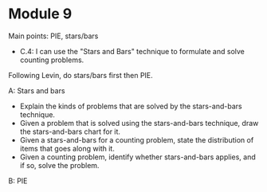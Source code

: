 # Module 9

Main points: PIE, stars/bars

-   C.4: I can use the "Stars and Bars" technique to formulate and solve counting problems.

Following Levin, do stars/bars first then PIE. 

A: Stars and bars

- Explain the kinds of problems that are solved by the stars-and-bars technique. 
- Given a problem that is solved using the stars-and-bars technique, draw the stars-and-bars chart for it. 
- Given a stars-and-bars for a counting problem, state the distribution of items that goes along with it. 
- Given a counting problem, identify whether stars-and-bars applies, and if so, solve the problem. 


B: PIE


<!--stackedit_data:
eyJoaXN0b3J5IjpbLTEwODUyODIwOTUsLTEzOTc4MTMzMDNdfQ
==
-->